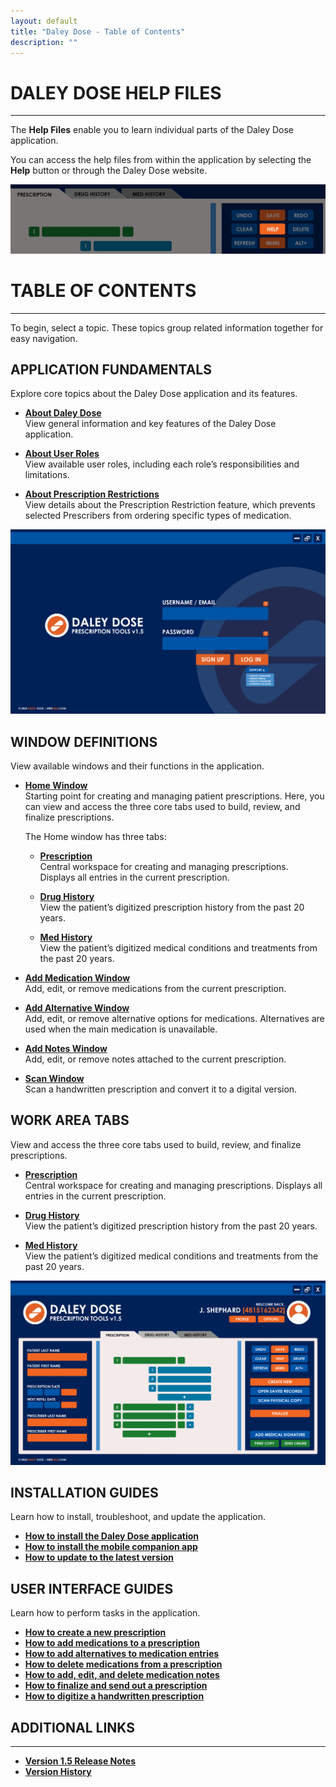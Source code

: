 ```yaml
---
layout: default
title: "Daley Dose - Table of Contents"
description: ""
---
```


# **DALEY DOSE HELP FILES**
---
The **Help Files** enable you to learn individual parts of the Daley Dose application.

You can access the help files from within the application by selecting the **Help** button or through the Daley Dose website.

![Help Button](/assets/images/daley-dose-home-window-help.png)  

# **TABLE OF CONTENTS**
---
To begin, select a topic. These topics group related information together for easy navigation.

## **APPLICATION FUNDAMENTALS**
Explore core topics about the Daley Dose application and its features.

- [**About Daley Dose**](/daleydose/about-daley-dose)  
  View general information and key features of the Daley Dose application.

- [**About User Roles**](/daleydose/about-user-roles)  
  View available user roles, including each role’s responsibilities and limitations.

- [**About Prescription Restrictions**](/daleydose/about-prescription-restrictions)  
  View details about the Prescription Restriction feature, which prevents selected Prescribers from ordering specific types of medication.

![User Interface login screen](/assets/images/daley-dose-home-window-login.png)

## **WINDOW DEFINITIONS**
View available windows and their functions in the application.

- [**Home Window**](/daleydose/window-home)  
  Starting point for creating and managing patient prescriptions. Here, you can view and access the three core tabs used to build, review, and finalize prescriptions.
  
  The Home window has three tabs:
  - [**Prescription**](/daleydose/window-prescription-tab)  
    Central workspace for creating and managing prescriptions. Displays all entries in the current prescription.

  - [**Drug History**](/daleydose/window-drug-history-tab)  
    View the patient’s digitized prescription history from the past 20 years.

  - [**Med History**](/daleydose/window-med-history-tab)  
    View the patient’s digitized medical conditions and treatments from the past 20 years.
    
- [**Add Medication Window**](/daleydose/window-add-medication)  
  Add, edit, or remove medications from the current prescription.

- [**Add Alternative Window**](/daleydose/window-add-alternative)  
  Add, edit, or remove alternative options for medications. Alternatives are used when the main medication is unavailable.

- [**Add Notes Window**](/daleydose/window-add-notes)  
  Add, edit, or remove notes attached to the current prescription.

- [**Scan Window**](/daleydose/window-scan)  
  Scan a handwritten prescription and convert it to a digital version.

## **WORK AREA TABS**
View and access the three core tabs used to build, review, and finalize prescriptions.

- [**Prescription**](/daleydose/window-prescription-tab)  
  Central workspace for creating and managing prescriptions. Displays all entries in the current prescription.

- [**Drug History**](/daleydose/window-drug-history-tab)  
  View the patient’s digitized prescription history from the past 20 years.

- [**Med History**](/daleydose/window-med-history-tab)  
  View the patient’s digitized medical conditions and treatments from the past 20 years.

![Daley Dose user interface screenshot](/assets/images/daley-dose-home-window-clean.png)
  
## **INSTALLATION GUIDES**
Learn how to install, troubleshoot, and update the application.

- [**How to install the Daley Dose application**](/daleydose/guide-program-installation)
- [**How to install the mobile companion app**](/daleydose/guide-mobile-installation)
- [**How to update to the latest version**](/daleydose/guide-program-update)

## **USER INTERFACE GUIDES**
Learn how to perform tasks in the application.

- [**How to create a new prescription**](/daleydose/prescription-create-new)  
- [**How to add medications to a prescription**](/daleydose/prescription-add-meds)
- [**How to add alternatives to medication entries**](/daleydose/prescription-add-alts)  
- [**How to delete medications from a prescription**](/daleydose/prescription-delete-meds) 
- [**How to add, edit, and delete medication notes**](/daleydose/prescription-manage)  
- [**How to finalize and send out a prescription**](/daleydose/prescription-finalize)
- [**How to digitize a handwritten prescription**](/daleydose/prescription-digitize)

## **ADDITIONAL LINKS**
---
- [**Version 1.5 Release Notes**](/daleydose/release-notes-v1.5)
- [**Version History**](/daleydose/release-note-version-history)
